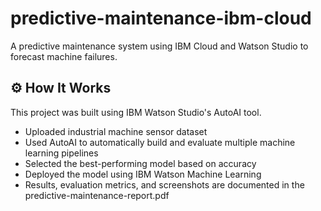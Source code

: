 # predictive-maintenance-ibm-cloud

A predictive maintenance system using IBM Cloud and Watson Studio to forecast machine failures.

## ⚙️ How It Works

This project was built using IBM Watson Studio's AutoAI tool.

- Uploaded industrial machine sensor dataset
- Used AutoAI to automatically build and evaluate multiple machine learning pipelines
- Selected the best-performing model based on accuracy
- Deployed the model using IBM Watson Machine Learning
- Results, evaluation metrics, and screenshots are documented in the predictive-maintenance-report.pdf
